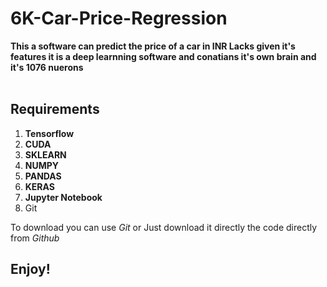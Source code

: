 # 6K-Car-Price-Regression
**This a software can predict the price of a car in INR Lacks given it's features
it is a deep learnning software and conatians it's own brain and it's 1076 nuerons**
<br><br>

## Requirements
1. **Tensorflow**
2. **CUDA**
3. **SKLEARN**
4. **NUMPY**
5. **PANDAS**
6. **KERAS**
7. **Jupyter Notebook**
8. Git

To download you can use *Git* or Just download it directly the code directly from *Github*

## Enjoy!
